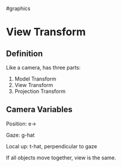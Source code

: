 
#graphics 

# View Transform

## Definition

Like a camera, has three parts:

1. Model Transform
2. View Transform
3. Projection Transform

## Camera Variables

Position: e->

Gaze: g-hat

Local up: t-hat, perpendicular to gaze

If all objects move together, view is the same.
